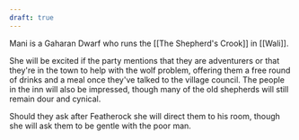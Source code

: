 ```yaml
---
draft: true
---
```

Mani is a Gaharan Dwarf who runs the [[The Shepherd's Crook]] in [[Wali]].

She will be excited if the party mentions that they are adventurers or that they're in the town to help with the wolf problem, offering them a free round of drinks and a meal once they've talked to the village council. The people in the inn will also be impressed, though many of the old shepherds will still remain dour and cynical.

Should they ask after Featherock she will direct them to his room, though she will ask them to be gentle with the poor man.